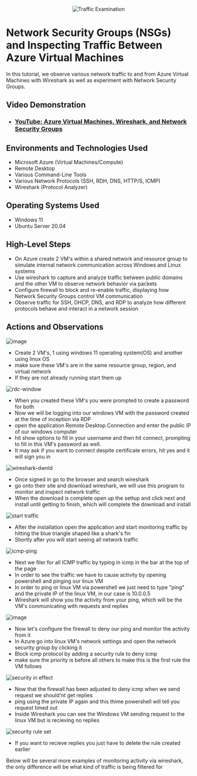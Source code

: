 <p align="center">
<img src="https://i.imgur.com/Ua7udoS.png" alt="Traffic Examination"/>
</p>

<h1>Network Security Groups (NSGs) and Inspecting Traffic Between Azure Virtual Machines</h1>
In this tutorial, we observe various network traffic to and from Azure Virtual Machines with Wireshark as well as experiment with Network Security Groups. <br />


<h2>Video Demonstration</h2>

- ### [YouTube: Azure Virtual Machines, Wireshark, and Network Security Groups](https://www.youtube.com)

<h2>Environments and Technologies Used</h2>

- Microsoft Azure (Virtual Machines/Compute)
- Remote Desktop
- Various Command-Line Tools
- Various Network Protocols (SSH, RDH, DNS, HTTP/S, ICMP)
- Wireshark (Protocol Analyzer)

<h2>Operating Systems Used </h2>

- Windows 11
- Ubuntu Server 20.04

<h2>High-Level Steps</h2>

- On Azure create 2 VM's within a shared network and resource group to simulate internal network communication across Windows and Linux systems
- Use wireshark to capture and analyze traffic between public domains and the other VM to observe network behavior via packets
- Configure firewall to block and re-enable traffic, displaying how Network Security Groups control VM communication
- Observe traffic for SSH, DHCP, DNS, and RDP to analyze how different protocols behave and interact in a network session
<h2>Actions and Observations</h2>

![image](https://github.com/user-attachments/assets/6e687120-5174-4c9b-8f3c-858b625de4e1)

- Create 2 VM's, 1 using windows 11 operating system(OS) and another using linux OS
- make sure these VM's are in the same resource group, region, and virtual network
- If they are not already running start them up

![rdc-window](https://github.com/user-attachments/assets/73af6d64-38a6-466c-bc38-37ba573f0251)

- When you created these VM's you were prompted to create a password for both
- Now we will be logging into our windows VM with the password created at the time of inception via RDP
- open the application Remote Desktop Connection and enter the public IP of our windows computer
- hit show options to fill in your username and then hit connect, prompting to fill in this VM's password as well.
- It may ask if you want to connect despite certificate errors, hit yes and it will sign you in

![wireshark-dwnld](https://github.com/user-attachments/assets/a3eab885-4480-4e50-a4ad-1b923294462d)

- Once signed in go to the browser and search wireshark
- go onto their site and download wireshark, we will use this program to monitor and inspect network traffic
- When the download is complete open up the settup and click next and install until getting to finish, which will complete the download and install

![start traffic](https://github.com/user-attachments/assets/38349401-03f3-4512-bae7-b85deaa556d2)

- After the installation open the application and start monitoring traffic by hitting the blue triangle shaped like a shark's fin
- Shortly after you will start seeing all network traffic

![icmp-ping](https://github.com/user-attachments/assets/bb4b2dc5-6799-43cb-bee4-8502e1923dce)

- Next we filer for all ICMP traffic by typing in icmp in the bar at the top of the page
- In order to see the traffic we have to cause activity by opening powershell and pinging our linux VM
- In order to ping or linux VM via powershell we just need to type "ping" and the private IP of the linux VM, in our case is 10.0.0.5
- Wireshark will show you the activity from your ping, which will be the VM's communicating with requests and replies

![image](https://github.com/user-attachments/assets/03820a90-8393-4052-b45e-19048ec2a65a)

- Now let's configure the firewall to deny our ping and monitor the activity from it
- In Azure go into linux VM's network settings and open the network security group by clicking it
- Block icmp protocol by adding a security rule to deny icmp
- make sure the priority is before all others to make this is the first rule the VM follows

![security in effect](https://github.com/user-attachments/assets/ee985b71-95ed-4338-9689-aa5e1b74d34c)

- Now that the firewall has been adjusted to deny icmp when we send request we should'nt get replies
- ping using the private IP again and this thime powershell will tell you request timed out
- Inside Wireshark you can see the Windows VM sending request to the linux VM but is recieving no replies

![security rule set](https://github.com/user-attachments/assets/6f83e1ac-a591-4276-8cc6-6e29c01a712b)

- If you want to recieve replies you just have to delete the rule created earlier

 Below will be several more examples of monitoring activity via wireshark, the only difference will be what kind of traffic is being filtered for


